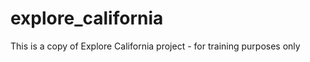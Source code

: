 explore_california
==================

This is a copy of Explore California project - for training purposes only 
